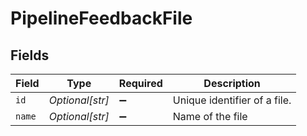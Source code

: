 # PipelineFeedbackFile


## Fields

| Field                        | Type                         | Required                     | Description                  |
| ---------------------------- | ---------------------------- | ---------------------------- | ---------------------------- |
| `id`                         | *Optional[str]*              | :heavy_minus_sign:           | Unique identifier of a file. |
| `name`                       | *Optional[str]*              | :heavy_minus_sign:           | Name of the file             |